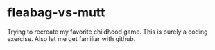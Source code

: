 # fleabag-vs-mutt
Trying to recreate my favorite childhood game.
This is purely a coding exercise. Also let me get familiar with github. 
